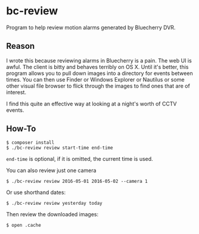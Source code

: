 # bc-review

Program to help review motion alarms generated by Bluecherry DVR.

## Reason

I wrote this because reviewing alarms in Bluecherry is a pain. The web UI is awful. The client is bitty and behaves terribly on OS X. Until it's better, this program allows you to pull down images into a directory for events between times. You can then use Finder or Windows Explorer or Nautilus or some other visual file browser to flick through the images to find ones that are of interest.

I find this quite an effective way at looking at a night's worth of CCTV events.

## How-To

    $ composer install
    $ ./bc-review review start-time end-time

`end-time` is optional, if it is omitted, the current time is used.

You can also review just one camera

    $ ./bc-review review 2016-05-01 2016-05-02 --camera 1

Or use shorthand dates:

    $ ./bc-review review yesterday today

Then review the downloaded images:

    $ open .cache


